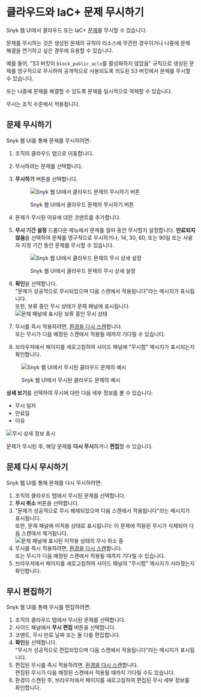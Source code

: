 # 클라우드와 IaC+ 문제 무시하기

Snyk 웹 UI에서 클라우드 또는 IaC+ [문제](./)를 무시할 수 있습니다.

문제를 무시하는 것은 생성된 문제의 규칙이 리소스에 무관한 경우이거나 나중에 문제 해결을 연기하고 싶은 경우에 유용할 수 있습니다.

예를 들어, "S3 버킷이 `block_public_acls`를 활성화하지 않았음" 규칙으로 생성된 문제를 영구적으로 무시하여 공개적으로 사용되도록 의도된 S3 버킷에서 문제를 무시할 수 있습니다.

또는 나중에 문제를 해결할 수 있도록 문제를 일시적으로 억제할 수 있습니다.

무시는 조직 수준에서 적용됩니다.

## 문제 무시하기 <a href="#docs-internal-guid-328370e3-7fff-a6c7-193a-31d26381f4e0" id="docs-internal-guid-328370e3-7fff-a6c7-193a-31d26381f4e0"></a>

Snyk 웹 UI를 통해 문제를 무시하려면:

1. 조직의 클라우드 탭으로 이동합니다.
2. 무시하려는 문제를 선택합니다.
3. **무시하기** 버튼을 선택합니다.

    <figure><img src="../../../../.gitbook/assets/snyk-cloud-ignore-button.png" alt="Snyk 웹 UI에서 클라우드 문제의 무시하기 버튼"><figcaption><p>Snyk 웹 UI에서 클라우드 문제의 무시하기 버튼</p></figcaption></figure>
4. 문제가 무시된 이유에 대한 코멘트를 추가합니다.
5. **무시 기간 설정** 드롭다운 메뉴에서 문제를 얼마 동안 무시할지 설정합니다. **만료되지 않음**을 선택하여 문제를 영구적으로 무시하거나, 14, 30, 60, 또는 90일 또는 사용자 지정 기간 동안 문제를 무시할 수 있습니다.

    <figure><img src="../../../../.gitbook/assets/snyk-cloud-ignore-settings.png" alt="Snyk 웹 UI에서 클라우드 문제의 무시 상세 설정"><figcaption><p>Snyk 웹 UI에서 클라우드 문제의 무시 상세 설정</p></figcaption></figure>
6. **확인**을 선택합니다.\
   "문제가 성공적으로 무시되었으며 다음 스캔에서 적용됩니다"라는 메시지가 표시됩니다.\
   또한, 보류 중인 무시 상태가 문제 패널에 표시됩니다.\
   ![문제 패널에 표시된 보류 중인 무시 상태](<../../../../.gitbook/assets/image (4) (6).png>)
7. 무시를 즉시 적용하려면, [환경을 다시 스캔](../snyk-environments/scan-a-cloud-environment.md)합니다.\
   또는 무시가 다음 예정된 스캔에서 적용될 때까지 기다릴 수 있습니다.
8. 브라우저에서 페이지를 새로고침하여 사이드 패널에 "무시함" 메시지가 표시되는지 확인합니다.

<figure><img src="../../../../.gitbook/assets/snyk-cloud-ignored-issue-example.png" alt="Snyk 웹 UI에서 무시된 클라우드 문제의 예시"><figcaption><p>Snyk 웹 UI에서 무시된 클라우드 문제의 예시</p></figcaption></figure>

**상세 보기**를 선택하여 무시에 대한 다음 세부 정보를 볼 수 있습니다:

* 무시 일자
* 만료일
* 이유

<img src="../../../../.gitbook/assets/snyk-cloud-ignore-details.png" alt="무시 상세 정보 표시" data-size="original">

문제가 무시된 후, 해당 문제를 **다시 무시**하거나 **편집**할 수 있습니다.

## 문제 다시 무시하기

Snyk 웹 UI를 통해 문제를 다시 무시하려면:

1. 조직의 클라우드 탭에서 무시된 문제를 선택합니다.
2. **무시 취소** 버튼을 선택합니다.
3. "문제가 성공적으로 무시 해제되었으며 다음 스캔에서 적용됩니다"라는 메시지가 표시됩니다.\
   또한, 문제 패널에 미적용 상태로 표시됩니다: 이 문제에 적용된 무시가 삭제되어 다음 스캔에서 제거됩니다.\
   ![문제 패널에 표시된 미적용 상태의 무시 취소 중](<../../../../.gitbook/assets/image (1) (1) (1) (3).png>)
4. 무시를 즉시 적용하려면, [환경을 다시 스캔](../snyk-environments/scan-a-cloud-environment.md)합니다.\
   또는 무시가 다음 예정된 스캔에서 적용될 때까지 기다릴 수 있습니다.
5. 브라우저에서 페이지를 새로고침하여 사이드 패널의 "무시함" 메시지가 사라졌는지 확인합니다.

## 무시 편집하기

Snyk 웹 UI를 통해 무시를 편집하려면:

1. 조직의 클라우드 탭에서 무시된 문제를 선택합니다.
2. 사이드 패널에서 **무시 편집** 버튼을 선택합니다.
3. 코멘트, 무시 만료 날짜 또는 둘 다를 편집합니다.
4. **확인**을 선택합니다.\
   "무시가 성공적으로 편집되었으며 다음 스캔에서 적용됩니다"라는 메시지가 표시됩니다.
5. 편집된 무시를 즉시 적용하려면, [환경을 다시 스캔](../snyk-environments/scan-a-cloud-environment.md)합니다.\
   편집된 무시가 다음 예정된 스캔에서 적용될 때까지 기다릴 수도 있습니다.
6. 환경이 스캔된 후, 브라우저에서 페이지를 새로고침하여 편집된 무시 세부 정보를 확인합니다.